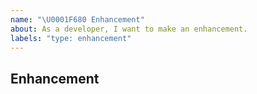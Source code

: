 ```yaml
---
name: "\U0001F680 Enhancement"
about: As a developer, I want to make an enhancement.
labels: "type: enhancement"
---
```


## Enhancement
